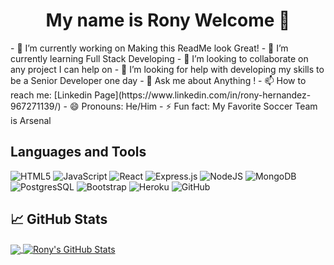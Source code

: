 <h1 align="center">My name is Rony Welcome 👋</h1>
- 🔭 I’m currently working on Making this ReadMe look Great!
- 🌱 I’m currently learning Full Stack Developing
- 👯 I’m looking to collaborate on any project I can help on
- 🤔 I’m looking for help with developing my skills to be a Senior Developer one day
- 💬 Ask me about Anything !
- 📫 How to reach me: [Linkedin Page](https://www.linkedin.com/in/rony-hernandez-967271139/)
- 😄 Pronouns: He/Him
- ⚡ Fun fact: My Favorite Soccer Team is Arsenal

## Languages and Tools

![HTML5](https://img.shields.io/badge/html5-%23E34F26.svg?style=for-the-badge&logo=html5&logoColor=white)
![JavaScript](https://img.shields.io/badge/JavaScript-F7DF1E?style=for-the-badge&logo=javascript&logoColor=black)
![React](https://img.shields.io/badge/react-%2320232a.svg?style=for-the-badge&logo=react&logoColor=%2361DAFB)
![Express.js](https://img.shields.io/badge/express.js-%23404d59.svg?style=for-the-badge&logo=express&logoColor=%2361DAFB)
![NodeJS](https://img.shields.io/badge/node.js-6DA55F?style=for-the-badge&logo=node.js&logoColor=white)
![MongoDB](https://img.shields.io/badge/MongoDB-%234ea94b.svg?style=for-the-badge&logo=mongodb&logoColor=white)
![PostgresSQL](https://img.shields.io/badge/PostgreSQL-316192?style=for-the-badge&logo=postgresql&logoColor=white)
![Bootstrap](https://img.shields.io/badge/Bootstrap-563D7C?style=for-the-badge&logo=bootstrap&logoColor=white)
![Heroku](https://img.shields.io/badge/heroku-%23430098.svg?style=for-the-badge&logo=heroku&logoColor=white)
![GitHub](https://img.shields.io/badge/github-%23121011.svg?style=for-the-badge&logo=github&logoColor=white)

## &#x1f4c8; GitHub Stats

<a href="https://github.com/RonyHernandez2000/RonyHernandez2000">
  <img align="center" src="https://github-readme-stats.vercel.app/api/top-langs/?username=RonyHernandez2000&hide=java,html,tex&title_color=ffffff&text_color=c9cacc&icon_color=2bbc8a&bg_color=1d1f21&langs_count=3" />
</a>
<a href="https://github.com/RonyHernandez2000/RonyHernandez2000">
  <img align="center" src="https://github-readme-stats.vercel.app/api?username=RonyHernandez2000&show_icons=true&line_height=27&count_private=true&title_color=ffffff&text_color=c9cacc&icon_color=2bbc8a&bg_color=1d1f21" alt="Rony's GitHub Stats" />
</a>

